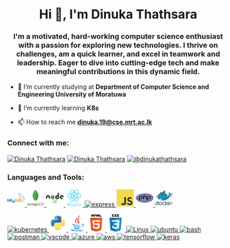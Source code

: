 <h1 align="center">Hi 👋, I'm Dinuka Thathsara</h1>
<h3 align="center">I'm a motivated, hard-working
computer science enthusiast with a
passion for exploring new
technologies. I thrive on challenges,
am a quick learner, and excel in
teamwork and leadership. Eager to
dive into cutting-edge tech and
make meaningful contributions in
this dynamic field.
</h3>

- 🔭 I’m currently studying at **Department of Computer Science and Engineering University of Moratuwa**

- 🌱 I’m currently learning **K8s**

<!-- - 📝 I write articles on [https://medium.com/@dinukathathsara](https://medium.com/@dinukathathsara) -->

- 📫 How to reach me **dinuka.19@cse.mrt.ac.lk**

<h3 align="left">Connect with me:</h3>
<p align="left">
<a href="https://twitter.com/DinukaThathsara" target="blank"><img align="center" src="https://raw.githubusercontent.com/rahuldkjain/github-profile-readme-generator/master/src/images/icons/Social/twitter.svg" alt="Dinuka Thathsara" height="30" width="40" /></a>
<a href="https://www.linkedin.com/in/dinuka-thathsara/" target="blank"><img align="center" src="https://raw.githubusercontent.com/rahuldkjain/github-profile-readme-generator/master/src/images/icons/Social/linked-in-alt.svg" alt="Dinuka Thathsara" height="30" width="40" /></a>
<a href="https://medium.com/@dinukathathsara" target="blank"><img align="center" src="https://raw.githubusercontent.com/rahuldkjain/github-profile-readme-generator/master/src/images/icons/Social/medium.svg" alt="@dinukathathsara" height="30" width="40" /></a>
</p>

<h3 align="left">Languages and Tools:</h3>
 <p align="left">
    <a href="https://www.mysql.com/" target="_blank">
        <img src="https://raw.githubusercontent.com/devicons/devicon/master/icons/mysql/mysql-original-wordmark.svg" alt="mysql" width="40" height="40"/>
    </a>
    <a href="https://www.mongodb.com/" target="_blank">
        <img src="https://raw.githubusercontent.com/devicons/devicon/master/icons/mongodb/mongodb-original-wordmark.svg" alt="mongodb" width="40" height="40"/>
    </a>
       <a href="https://nodejs.org" target="_blank">
       <img src="https://raw.githubusercontent.com/devicons/devicon/master/icons/nodejs/nodejs-original-wordmark.svg" alt="nodejs" width="40" height="40"/>
    </a>
    <a href="https://reactjs.org/" target="_blank">
        <img src="https://raw.githubusercontent.com/devicons/devicon/master/icons/react/react-original-wordmark.svg" alt="react" width="40" height="40"/>
    </a>
    <a href="https://expressjs.com/" target="_blank">
        <img src="https://www.vectorlogo.zone/logos/expressjs/expressjs-ar21.svg" alt="express" width="40" height="40"/>
    </a>
    <a href="https://developer.mozilla.org/en-US/docs/Web/JavaScript" target="_blank">
        <img src="https://raw.githubusercontent.com/devicons/devicon/master/icons/javascript/javascript-original.svg" alt="javascript" width="40" height="40"/>
    </a>
    <a href="https://www.php.net" target="_blank">
        <img src="https://raw.githubusercontent.com/devicons/devicon/master/icons/php/php-original.svg" alt="php" width="40" height="40"/>
    </a>
        <a href="https://www.docker.com/" target="_blank">
        <img src="https://raw.githubusercontent.com/devicons/devicon/master/icons/docker/docker-original-wordmark.svg" alt="docker" width="40" height="40"/>
    </a>
  <p align="left">
    <!-- Kubernetes -->
    <a href="https://kubernetes.io/" target="_blank">
      <img src="https://www.vectorlogo.zone/logos/kubernetes/kubernetes-icon.svg" alt="kubernetes" width="40" height="40"/>
    </a>
    <!-- Python -->
    <a href="https://www.python.org" target="_blank">
      <img src="https://raw.githubusercontent.com/devicons/devicon/master/icons/python/python-original.svg" alt="python" width="40" height="40"/>
    </a> 
    <!-- Java -->
    <a href="https://www.java.com" target="_blank">
      <img src="https://raw.githubusercontent.com/devicons/devicon/master/icons/java/java-original.svg" alt="java" width="40" height="40"/>
    </a>  
    <!-- HTML -->
    <a href="https://www.w3.org/html/" target="_blank">
      <img src="https://raw.githubusercontent.com/devicons/devicon/master/icons/html5/html5-original-wordmark.svg" alt="html" width="40" height="40"/>
    </a>  
    <!-- CSS -->
    <a href="https://www.w3.org/Style/CSS/" target="_blank">
      <img src="https://raw.githubusercontent.com/devicons/devicon/master/icons/css3/css3-original-wordmark.svg" alt="css" width="40" height="40"/>
    </a>
    <!-- Linux -->
    <a href="https://www.linux.org/" target="_blank">
      <img src="https://upload.wikimedia.org/wikipedia/commons/f/f1/Icons8_flat_linux.svg" alt="Linux" width="40" height="40"/>
    </a>
    <!-- Ubuntu -->
    <a href="https://ubuntu.com/" target="_blank">
      <img src="https://upload.wikimedia.org/wikipedia/commons/a/ab/Logo-ubuntu_cof-orange-hex.svg" alt="ubuntu" width="40" height="40"/>
    </a> 
    <!-- Bash -->
    <a href="https://www.gnu.org/software/bash/" target="_blank">
      <img src="https://upload.wikimedia.org/wikipedia/commons/4/4b/Bash_Logo_Colored.svg" alt="bash" width="40" height="40"/>
    </a>   
    <!-- Postman -->
    <a href="https://www.postman.com/" target="_blank">
      <img src="https://www.vectorlogo.zone/logos/getpostman/getpostman-icon.svg" alt="postman" width="40" height="40"/>
    </a>  
    <!-- VS Code -->
    <a href="https://code.visualstudio.com/" target="_blank">
      <img src="https://upload.wikimedia.org/wikipedia/commons/9/9a/Visual_Studio_Code_1.35_icon.svg" alt="vscode" width="40" height="40"/>
    </a> 
    <!-- Azure -->
    <a href="https://azure.microsoft.com/" target="_blank">
      <img src="https://upload.wikimedia.org/wikipedia/commons/a/a8/Microsoft_Azure_Logo.svg" alt="azure" width="40" height="40"/>
    </a>
    <!-- AWS -->
    <a href="https://aws.amazon.com/" target="_blank">
      <img src="https://upload.wikimedia.org/wikipedia/commons/9/93/Amazon_Web_Services_Logo.svg" alt="aws" width="40" height="40"/>
    </a>
    <!-- TensorFlow -->
    <a href="https://www.tensorflow.org/" target="_blank">
      <img src="https://www.vectorlogo.zone/logos/tensorflow/tensorflow-icon.svg" alt="tensorflow" width="40" height="40"/>
    </a>
    <!-- Keras -->
    <a href="https://keras.io/" target="_blank">
      <img src="https://upload.wikimedia.org/wikipedia/commons/a/ae/Keras_logo.svg" alt="keras" width="40" height="40"/>
    </a>
  </p>
